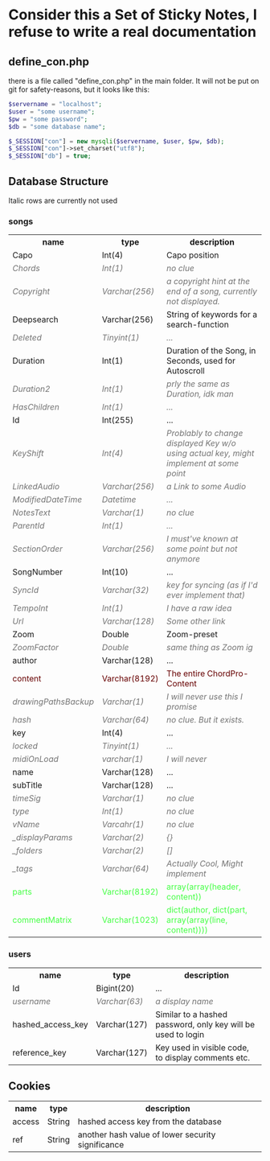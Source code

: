 <style>
    .tilted {
        font-style: italic;
        opacity: 60%;
    }
    .outdated {
        color: #660000
    }
    .new {
        color: #44FF44;
    }
</style>

<h1>Consider this a Set of Sticky Notes, I refuse to write a real documentation</h1>
<h2>define_con.php</h2>
there is a file called "define_con.php" in the main folder. It will not be put on git for safety-reasons, but it looks like this:

```php
$servername = "localhost";
$user = "some username";
$pw = "some password";
$db = "some database name";

$_SESSION["con"] = new mysqli($servername, $user, $pw, $db);
$_SESSION["con"]->set_charset("utf8");
$_SESSION["db"] = true;
```
<h2>Database Structure</h2>
Italic rows are currently not used
<h3>songs</h3>
<table>
<th>name</th><th>type</th><th>description</th>
<tr>
    <td>Capo</td>
    <td>Int(4)</td>
    <td>Capo position</td>
</tr>
<tr class="tilted">
    <td>Chords</td>
    <td>Int(1)</td>
    <td>no clue</td>
</tr>
<tr class="tilted">
    <td>Copyright</td>
    <td>Varchar(256)</td>
    <td>a copyright hint at the end of a song, currently not displayed.</td>
</tr>
<tr>
    <td>Deepsearch</td>
    <td>Varchar(256)</td>
    <td>String of keywords for a search-function</td>
</tr>
<tr class="tilted">
    <td>Deleted</td>
    <td>Tinyint(1)</td>
    <td>...</td>
</tr>
<tr>
    <td>Duration</td>
    <td>Int(1)</td>
    <td>Duration of the Song, in Seconds, used for Autoscroll</td>
</tr>
<tr class="tilted">
    <td>Duration2</td>
    <td>Int(1)</td>
    <td>prly the same as Duration, idk man</td>
</tr>
<tr class="tilted">
    <td>HasChildren</td>
    <td>Int(1)</td>
    <td>...</td>
</tr>
<tr>
    <td>Id</td>
    <td>Int(255)</td>
    <td>...</td>
</tr>
<tr class="tilted">
    <td>KeyShift</td>
    <td>Int(4)</td>
    <td>Problably to change displayed Key w/o using actual key, might implement at some point</td>
</tr>
<tr class="tilted">
    <td>LinkedAudio</td>
    <td>Varchar(256)</td>
    <td>a Link to some Audio</td>
</tr>
<tr class="tilted">
    <td>ModifiedDateTime</td>
    <td>Datetime</td>
    <td>...</td>
</tr>
<tr class="tilted">
    <td>NotesText</td>
    <td>Varchar(1)</td>
    <td>no clue</td>
</tr>
<tr class="tilted">
    <td>ParentId</td>
    <td>Int(1)</td>
    <td>...</td>
</tr>
<tr class="tilted">
    <td>SectionOrder</td>
    <td>Varchar(256)</td>
    <td>I must've known at some point but not anymore</td>
</tr>
<tr>
    <td>SongNumber</td>
    <td>Int(10)</td>
    <td>...</td>
</tr>
<tr class="tilted">
    <td>SyncId</td>
    <td>Varchar(32)</td>
    <td>key for syncing (as if I'd ever implement that)</td>
</tr>
<tr class="tilted">
    <td>TempoInt</td>
    <td>Int(1)</td>
    <td>I have a raw idea</td>
</tr>
<tr class="tilted">
    <td>Url</td>
    <td>Varchar(128)</td>
    <td>Some other link</td>
</tr>
<tr>
    <td>Zoom</td>
    <td>Double</td>
    <td>Zoom-preset</td>
</tr>
<tr class="tilted">
    <td>ZoomFactor</td>
    <td>Double</td>
    <td>same thing as Zoom ig</td>
</tr>
<tr>
    <td>author</td>
    <td>Varchar(128)</td>
    <td>...</td>
</tr>
<tr class="outdated">
    <td>content</td>
    <td>Varchar(8192)</td>
    <td>The entire ChordPro-Content</td>
</tr>
<tr class="tilted">
    <td>drawingPathsBackup</td>
    <td>Varchar(1)</td>
    <td>I will never use this I promise</td>
</tr>
<tr class="tilted">
    <td>hash</td>
    <td>Varchar(64)</td>
    <td>no clue. But it exists.</td>
</tr>
<tr>
    <td>key</td>
    <td>Int(4)</td>
    <td>...</td>
</tr>
<tr class="tilted">
    <td>locked</td>
    <td>Tinyint(1)</td>
    <td>...</td>
</tr>
<tr class="tilted">
    <td>midiOnLoad</td>
    <td>varchar(1)</td>
    <td>I will never</td>
</tr>
<tr>
    <td>name</td>
    <td>Varchar(128)</td>
    <td>...</td>
</tr>
<tr>
    <td>subTitle</td>
    <td>Varchar(128)</td>
    <td>...</td>
</tr>
<tr class="tilted">
    <td>timeSig</td>
    <td>Varchar(1)</td>
    <td>no clue</td>
</tr>
<tr class="tilted">
    <td>type</td>
    <td>Int(1)</td>
    <td>no clue</td>
</tr>
<tr class="tilted">
    <td>vName</td>
    <td>Varcahr(1)</td>
    <td>no clue</td>
</tr>
<tr class="tilted">
    <td>_displayParams</td>
    <td>Varchar(2)</td>
    <td>{}</td>
</tr>
<tr class="tilted">
    <td>_folders</td>
    <td>Varchar(2)</td>
    <td>[]</td>
</tr>
<tr class="tilted">
    <td>_tags</td>
    <td>Varchar(64)</td>
    <td>Actually Cool, Might implement</td>
</tr>
<tr class="new">
    <td>parts</td>
    <td>Varchar(8192)</td>
    <td>array(array(header, content))</td>
</tr>
<tr class="new">
    <td>commentMatrix</td>
    <td>Varchar(1023)</td>
    <td>dict(author, dict(part, array(array(line, content))))</td>
</tr>
</table>
<h3>users</h3>
<table>
<th>name</th><th>type</th><th>description</th>
<tr>
    <td>Id</td>
    <td>Bigint(20)</td>
    <td>...</td>
</tr>
<tr class="tilted">
    <td>username</td>
    <td>Varchar(63)</td>
    <td>a display name</td>
</tr>
<tr>
    <td>hashed_access_key</td>
    <td>Varchar(127)</td>
    <td>Similar to a hashed password, only key will be used to login</td>
</tr>
<tr>
    <td>reference_key</td>
    <td>Varchar(127)</td>
    <td>Key used in visible code, to display comments etc.</td>
</tr>
</table>

<h2>Cookies</h2>
<table>
<th>name</th><th>type</th><th>description</th>
<tr>
    <td>access</td>
    <td>String</td>
    <td>hashed access key from the database</td>
</tr>
<tr>
    <td>ref</td>
    <td>String</td>
    <td>another hash value of lower security significance</td>
</tr>
</table>